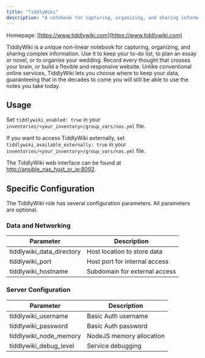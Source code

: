 ```yaml
---
title: "TiddlyWiki"
description: "A notebook for capturing, organizing, and sharing information"
---
```


Homepage: [https://www.tiddlywiki.com](https://www.tiddlywiki.com)

TiddlyWiki is a unique non-linear notebook for capturing, organizing, and sharing complex information. Use it to keep your to-do list, to plan an essay or novel, or to organise your wedding. Record every thought that crosses your brain, or build a flexible and responsive website. Unlike conventional online services, TiddlyWiki lets you choose where to keep your data, guaranteeing that in the decades to come you will still be able to use the notes you take today.

## Usage

Set `tiddlywiki_enabled: true` in your `inventories/<your_inventory>/group_vars/nas.yml` file.

If you want to access TiddlyWiki externally, set `tiddlywiki_available_externally: true` in your `inventories/<your_inventory>/group_vars/nas.yml` file.

The TiddlyWiki web interface can be found at [http://ansible_nas_host_or_ip:8092](http://ansible_nas_host_or_ip:8092).

## Specific Configuration

The TiddlyWiki role has several configuration parameters. All parameters are optional.

### Data and Networking

| Parameter                 | Description                   |
|---------------------------|-------------------------------|
| tiddlywiki_data_directory | Host location to store data   |
| tiddlywiki_port           | Host port for internal access |
| tiddlywiki_hostname       | Subdomain for external access |

### Server Configuration

| Parameter              | Description              |
|------------------------|--------------------------|
| tiddlywiki_username    | Basic Auth username      |
| tiddlywiki_password    | Basic Auth password      |
| tiddlywiki_node_memory | NodeJS memory allocation |
| tiddlywiki_debug_level | Service debugging        |
